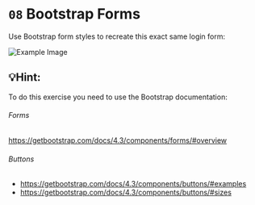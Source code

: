 # `08` Bootstrap Forms

Use Bootstrap form styles to recreate this exact same login form:

![Example Image](https://ucarecdn.com/f5fe0f86-9032-45fc-96d2-3c90bf29fcf6/bootstrap08.png)

## 💡Hint:
To do this exercise you need to use the Bootstrap documentation:

###### Forms
https://getbootstrap.com/docs/4.3/components/forms/#overview

###### Buttons
- https://getbootstrap.com/docs/4.3/components/buttons/#examples
- https://getbootstrap.com/docs/4.3/components/buttons/#sizes
